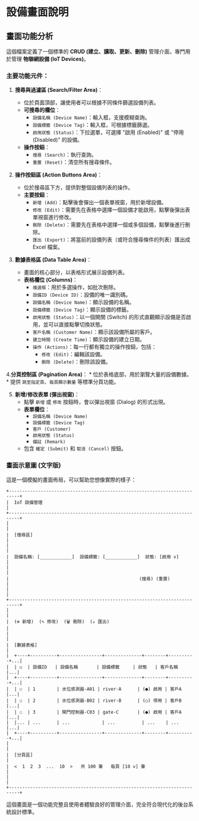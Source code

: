 # 設備畫面說明

## 畫面功能分析

這個檔案定義了一個標準的 **CRUD (建立、讀取、更新、刪除)** 管理介面，專門用於管理 **物聯網設備 (IoT Devices)**。

### 主要功能元件：

1. **搜尋與過濾區 (Search/Filter Area)**：
    * 位於頁面頂部，讓使用者可以根據不同條件篩選設備列表。
    * **可搜尋的欄位**：
        * `設備名稱 (Device Name)`：輸入框，支援模糊查詢。
        * `設備標籤 (Device Tag)`：輸入框，可根據標籤篩選。
        * `啟用狀態 (Status)`：下拉選單，可選擇 "啟用 (Enabled)" 或 "停用 (Disabled)" 的設備。
    * **操作按鈕**：
        * `搜尋 (Search)`：執行查詢。
        * `重置 (Reset)`：清空所有搜尋條件。

2. **操作按鈕區 (Action Buttons Area)**：
    * 位於搜尋區下方，提供對整個設備列表的操作。
    * **主要按鈕**：
        * `新增 (Add)`：點擊後會彈出一個表單視窗，用於新增設備。
        * `修改 (Edit)`：需要先在表格中選擇一個設備才能啟用，點擊後彈出表單視窗進行修改。
        * `刪除 (Delete)`：需要先在表格中選擇一個或多個設備，點擊後進行刪除。
        * `匯出 (Export)`：將當前的設備列表（或符合搜尋條件的列表）匯出成 Excel 檔案。

3. **數據表格區 (Data Table Area)**：
    * 畫面的核心部分，以表格形式展示設備列表。
    * **表格欄位 (Columns)**：
        * `複選框`：用於多選操作，如批次刪除。
        * `設備ID (Device ID)`：設備的唯一識別碼。
        * `設備名稱 (Device Name)`：顯示設備的名稱。
        * `設備標籤 (Device Tag)`：顯示設備的標籤。
        * `啟用狀態 (Status)`：以一個開關 (Switch) 的形式直觀顯示設備是否啟用，並可以直接點擊切換狀態。
        * `客戶名稱 (Customer Name)`：顯示該設備所屬的客戶。
        * `建立時間 (Create Time)`：顯示設備的建立日期。
        * `操作 (Actions)`：每一行都有獨立的操作按鈕，包括：
            * `修改 (Edit)`：編輯該設備。
            * `刪除 (Delete)`：刪除該設備。

4.**分頁控制區 (Pagination Area)**：
    * 位於表格底部，用於瀏覽大量的設備數據。
    * 提供 `跳至指定頁`、`每頁顯示數量` 等標準分頁功能。

5. **新增/修改表單 (彈出視窗)**：
    * 點擊 `新增` 或 `修改` 按鈕時，會以彈出視窗 (Dialog) 的形式出現。
    * **表單欄位**：
        * `設備名稱 (Device Name)`
        * `設備標籤 (Device Tag)`
        * `客戶 (Customer)`
        * `啟用狀態 (Status)`
        * `備註 (Remark)`
    * 包含 `確定 (Submit)` 和 `取消 (Cancel)` 按鈕。

### 畫面示意圖 (文字版)

這是一個模擬的畫面佈局，可以幫助您想像實際的樣子：

```
+--------------------------------------------------------------------------+
|  IoT 設備管理                                                           |
+--------------------------------------------------------------------------+
|                                                                          |
|  [搜尋區]                                                                |
|                                                                          |
|  設備名稱: [____________]  設備標籤: [____________]  狀態: [啟用 v]      |
|                                                                          |
|                                                 (搜尋) (重置)            |
|                                                                          |
+--------------------------------------------------------------------------+
|                                                                          |
|  (⊕ 新增)  (✎ 修改)  (🗑️ 刪除)  (↓ 匯出)                                  |
|                                                                          |
|  [數據表格]                                                              |
|  +----+----------+----------------+--------------+--------+----------+...|
|  | ☑  | 設備ID   | 設備名稱       | 設備標籤     | 狀態   | 客戶名稱 |...|
|  +----+----------+----------------+--------------+--------+----------+...|
|  | ☐  | 1        | 水位感測器-A01 | river-A      | (●) 啟用 | 客戶A    |...|
|  | ☐  | 2        | 水位感測器-B02 | river-B      | (○) 停用 | 客戶B    |...|
|  | ☐  | 3        | 閘門控制器-C03 | gate-C       | (●) 啟用 | 客戶A    |...|
|  |... | ...      | ...            | ...          | ...    | ...      |...|
|  +----+----------+----------------+--------------+--------+----------+...|
|                                                                          |
|  [分頁區]                                                                |
|  <  1  2  3  ...  10  >   共 100 筆   每頁 [10 v] 筆                      |
|                                                                          |
+--------------------------------------------------------------------------+
```

這個畫面是一個功能完整且使用者體驗良好的管理介面，完全符合現代化的後台系統設計標準。
